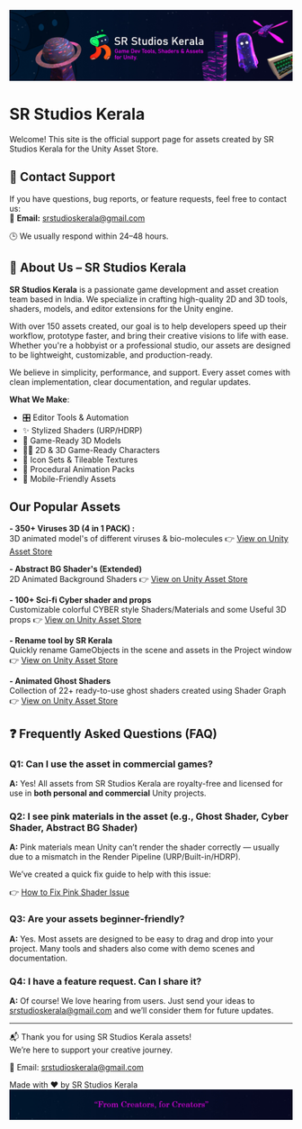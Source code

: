 <p align="center">
  <a href="https://assetstore.unity.com/publishers/YOUR-ID">
    <img src="sr_banner.jpg" alt="SR Studios Kerala" width="1000"/>
  </a>
</p>

# SR Studios Kerala
Welcome! This site is the official support page for assets created by SR Studios Kerala for the Unity Asset Store.
## 📧 Contact Support
If you have questions, bug reports, or feature requests, feel free to contact us:<br>
📨 **Email:** srstudioskerala@gmail.com  

🕒 We usually respond within 24–48 hours.
## 🧩 About Us – SR Studios Kerala

**SR Studios Kerala** is a passionate game development and asset creation team based in India. We specialize in crafting high-quality 2D and 3D tools, shaders, models, and editor extensions for the Unity engine.

With over 150 assets created, our goal is to help developers speed up their workflow, prototype faster, and bring their creative visions to life with ease. Whether you're a hobbyist or a professional studio, our assets are designed to be lightweight, customizable, and production-ready.

We believe in simplicity, performance, and support. Every asset comes with clean implementation, clear documentation, and regular updates.

**What We Make**:
- 🎛️ Editor Tools & Automation
- ✨ Stylized Shaders (URP/HDRP)
- 🧱 Game-Ready 3D Models
- 🧍‍♂️ 2D & 3D Game-Ready Characters  
- 🧩 Icon Sets & Tileable Textures  
- 🔁 Procedural Animation Packs
- 📱 Mobile-Friendly Assets

## Our Popular Assets
**- 350+ Viruses 3D (4 in 1 PACK) :**<br>
3D animated model's of different viruses & bio-molecules
👉 [View on Unity Asset Store](https://assetstore.unity.com/packages/3d/characters/350-viruses-3d-4-in-1-pack-269731)

**- Abstract BG Shader's (Extended)**<br>
2D Animated Background Shaders
👉 [View on Unity Asset Store](https://assetstore.unity.com/packages/2d/textures-materials/abstract/abstract-bg-shader-s-extended-307700#reviews)

**- 100+ Sci-fi Cyber shader and props**<br>
 Customizable colorful CYBER style Shaders/Materials and some Useful 3D props
👉 [View on Unity Asset Store](https://assetstore.unity.com/packages/3d/props/100-sci-fi-cyber-shader-and-props-s2-280441)

**- Rename tool by SR Kerala**<br>
 Quickly rename GameObjects in the scene and assets in the Project window
👉 [View on Unity Asset Store](https://assetstore.unity.com/packages/tools/level-design/rename-tool-by-sr-kerala-316807)

**- Animated Ghost Shaders**<br>
Collection of 22+ ready-to-use ghost shaders created using Shader Graph
👉 [View on Unity Asset Store](https://assetstore.unity.com/packages/3d/characters/animated-ghost-shaders-character-3d-22-321045)

## ❓ Frequently Asked Questions (FAQ)

### Q1: Can I use the asset in commercial games?
**A:** Yes! All assets from SR Studios Kerala are royalty-free and licensed for use in **both personal and commercial** Unity projects.

### Q2: I see pink materials in the asset (e.g., Ghost Shader, Cyber Shader, Abstract BG Shader)

**A:** Pink materials mean Unity can’t render the shader correctly — usually due to a mismatch in the Render Pipeline (URP/Built-in/HDRP).

We’ve created a quick fix guide to help with this issue:

👉 [How to Fix Pink Shader Issue](pink-shader-fix.md)

### Q3: Are your assets beginner-friendly?

**A:** Yes. Most assets are designed to be easy to drag and drop into your project. Many tools and shaders also come with demo scenes and documentation.

### Q4: I have a feature request. Can I share it?

**A:**  Of course! We love hearing from users. Just send your ideas to srstudioskerala@gmail.com and we’ll consider them for future updates.

---

📬 Thank you for using SR Studios Kerala assets!  
We’re here to support your creative journey.

📧 Email: [srstudioskerala@gmail.com](mailto:srstudioskerala@gmail.com)

Made with ❤️ by SR Studios Kerala
 <img src="sr_footer.jpg" alt="" width="1000"/>







